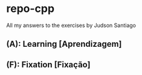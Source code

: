 # repo-cpp
All my answers to the exercises by Judson Santiago

## (A): Learning [Aprendizagem]
## (F): Fixation [Fixação]
